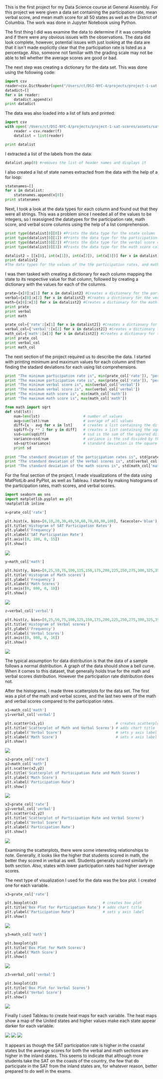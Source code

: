 This is the first project for my Data Science course at General Assembly. For this project we were given a data set containing the participation rate, mean verbal score, and mean math score for all 50 states as well as the District of Columbia. The work was done in Jupyter Notebook using Python.

The first thing I did was examine the data to determine if it was complete and if there were any obvious issues with the observations. The data did look complete, however, potential issues with just looking at the data are that it isn't made explicitly clear that the participation rate is listed as a percentage. Also, someone not familiar with the grading scale may not be able to tell whether the average scores are good or bad.

The next step was creating a dictionary for the data set. This was done using the following code:

```python
import csv
reader=csv.DictReader(open("/Users/ct/DSI-NYC-4/projects/project-1-sat-scores/assets/sat_scores.csv"))
datadict=[]
for x in reader:
    datadict.append(x)
print datadict
```

The data was also loaded into a list of lists and printed:

```python
import csv
with open('/Users/ct/DSI-NYC-4/projects/project-1-sat-scores/assets/sat_scores.csv', 'r') as f:
    reader = csv.reader(f)
    datalist = list(reader)
```

```python
print datalist
```

I extracted a list of the labels from the data:

```python
datalist.pop(0) #removes the list of header names and displays it
```

I also created a list of state names extracted from the data with the help of a for loop:

```python
statenames=[]
for x in datalist:
    statenames.append(x[0])
print statenames
```

Next, I took a look at the data types for each column and found out that they were all strings. This was a problem since I needed all of the values to be integers, so I reassigned the datatypes for the participation rate, math score, and verbal score columns using the help of a list comprehension.

```python
print type(datalist[0][0]) #Prints the data type for the state column
print type(datalist[0][1]) #Prints the data type for the participation rate column
print type(datalist[0][2]) #Prints the data type for the verbal score column
print type(datalist[0][3]) #Prints the data type for the math score column
```

```python
datalist2 = [[x[0], int(x[1]), int(x[2]), int(x[3])] for x in datalist]
print datalist2
#The data types for the values of the the participation rates, and math and verbal scores were reassigned to integers
```

I was then tasked with creating a dictionary for each column mapping the state to its respective value for that column, followed by creating a dictionary with the values for each of the columns.

```python
prate={x[0]:x[1] for x in datalist2} #Creates a dictionary for the participation rates of each state
verbal={x[0]:x[2] for x in datalist2} #Creates a dictionary for the verbal scores for each state
math={x[0]:x[3] for x in datalist2} #Creates a dictionary for the math scores for each state
print prate
print verbal
print math
```

```python
prate_col={'rate':[x[1] for x in datalist2]} #Creates a dictionary for the participation rate values
verbal_col={'verbal':[x[2] for x in datalist2]} #Creates a dictionary for the verbal score values
math_col={'math':[x[3] for x in datalist2]} #Creates a dictionary for the math score values
print prate_col
print verbal_col
print math_col
```

The next section of the project required us to describe the data. I started with printing minimum and maximum values for each column and then finding the stadard deviations for each using list comprehensions.

```python
print "The minimum participation rate is", min(prate_col['rate']), "percent"
print "The maximum participation rate is", max(prate_col['rate']), "percent"
print "The minimum verbal score is", min(verbal_col['verbal'])
print "The maximum verbal score is", max(verbal_col['verbal'])
print "The minimum math score is", min(math_col['math'])
print "The maximum math score is", max(math_col['math'])
```

```python
from math import sqrt
def std(lst):
    num=len(lst)                    # number of values
    avg=sum(lst)/num                # average of all values
    diff=[x - avg for x in lst]     # creates a list containing the difference from the mean for each value
    sqdiff=[y ** 2 for y in diff]   # creates a list containing the squared difference for each value
    ssd=sum(sqdiff)                 # ssd is the sum of the squared differences
    variance=ssd/num                # variance is the ssd divided by the number of values
    sd=sqrt(variance)               # standard deviation is the square root of the variance
    print sd
    
print "The standard deviation of the participation rates is", std(prate_col['rate'])
print "The standard deviation of the verbal scores is", std(verbal_col['verbal'])
print "The standard deviation of the math scores is", std(math_col['math'])
```

For the final section of the project, I made visualizations of the data using MatPlotLib and PyPlot, as well as Tableau. I started by making histograms of the participation rates, math scores, and verbal scores.

```python
import seaborn as sns
import matplotlib.pyplot as plt
%matplotlib inline

x=prate_col['rate']

plt.hist(x, bins=[0,10,20,30,40,50,60,70,80,90,100], facecolor='blue') # creates the histogram
plt.title('Histogram of SAT Participation Rates')                      # adds the chart title
plt.ylabel('Frequency')                                                # adds y axis label
plt.xlabel('SAT Participation Rate')                                   # adds x axis label
plt.axis([0, 100, 0, 15])                                              # sets the scales for the x and y axes
plt.show()
```

<img src="https://github.com/crtogonon/crtogonon.github.io/blob/master/images/histrate.png?raw=true">

```python
y=math_col['math']

plt.hist(y, bins=[0,25,50,75,100,125,150,175,200,225,250,275,300,325,350,375,400,425,450,475,500,525,550,575,600,625,650,675,700,725,750,775,800], facecolor='green')
plt.title('Histogram of Math scores')
plt.ylabel('Frequency')
plt.xlabel('Math Scores')
plt.axis([0, 800, 0, 18])
plt.show()
```

<img src="https://github.com/crtogonon/crtogonon.github.io/blob/master/images/histmath.png?raw=true">

```python
z=verbal_col['verbal']

plt.hist(z, bins=[0,25,50,75,100,125,150,175,200,225,250,275,300,325,350,375,400,425,450,475,500,525,550,575,600,625,650,675,700,725,750,775,800], facecolor='red')
plt.title('Histogram of Verbal scores')
plt.ylabel('Frequency')
plt.xlabel('Verbal Scores')
plt.axis([0, 800, 0, 16])
plt.show()
```

<img src="https://github.com/crtogonon/crtogonon.github.io/blob/master/images/histverbal.png?raw=true">

The typical assumption for data distribution is that the data of a sample follows a normal distribution. A graph of the data should show a bell curve. When it comes to this dataset, that generally holds true for the math and verbal scores distribution. However the participation rate distribution does not.

After the histograms, I made three scatterplots for the data set. The first was a plot of the math and verbal scores, and the last two were of the math and verbal scores compared to the participation rates.

```python
x1=math_col['math']
y1=verbal_col['verbal']

plt.scatter(x1,y1)                                 # creates scatterplot
plt.title('Scatterplot of Math and Verbal Scores') # adds chart title
plt.ylabel('Verbal Score')                         # sets y axis label
plt.xlabel('Math Score')                           # sets x axis label
plt.show()
```

<img src="https://github.com/crtogonon/crtogonon.github.io/blob/master/images/scatscores.png?raw=true">

```python
x2=prate_col['rate']
y2=math_col['math']
plt.scatter(x2,y2)
plt.title('Scatterplot of Participation Rate and Math Scores')
plt.ylabel('Math Score')
plt.xlabel('Participation Rate')
plt.show()
```

<img src="https://github.com/crtogonon/crtogonon.github.io/blob/master/images/scatmath.png?raw=true">

```python
x2=prate_col['rate']
y2=verbal_col['verbal']
plt.scatter(x2,y2)
plt.title('Scatterplot of Participation Rate and Verbal Scores')
plt.ylabel('Verbal Score')
plt.xlabel('Participation Rate')
plt.show()
```

<img src="https://github.com/crtogonon/crtogonon.github.io/blob/master/images/scatverbal.png?raw=true">

Examining the scatterplots, there were some interesting relationships to note. Generally, it looks like the higher that students scored in math, the better they scored in verbal as well. Students generally scored similarly in both section. Also, states with lower participation rates had higher average scores.

The next type of visualization I used for the data was the box plot. I created one for each variable.

```python
x3=prate_col['rate']

plt.boxplot(x3)                              # creates box plot
plt.title('Box Plot for Participation Rate') # adds chart title
plt.ylabel('Participation Rate')             # sets y axis label
plt.show()
```

<img src="https://github.com/crtogonon/crtogonon.github.io/blob/master/images/boxrate.png?raw=true">

```python
y3=math_col['math']

plt.boxplot(y3)
plt.title('Box Plot for Math Scores')
plt.ylabel('Math Score')
plt.show()
```

<img src="https://github.com/crtogonon/crtogonon.github.io/blob/master/images/boxmath.png?raw=true">

```python
z3=verbal_col['verbal']

plt.boxplot(z3)
plt.title('Box Plot for Verbal Scores')
plt.ylabel('Verbal Score')
plt.show()
```

<img src="https://github.com/crtogonon/crtogonon.github.io/blob/master/images/boxverbal.png?raw=true">

Finally I used Tableau to create heat maps for each variable. The heat maps show a map of the United states and higher values make each state appear darker for each variable.

<img src="https://github.com/crtogonon/crtogonon.github.io/blob/master/images/rateheatmap.png?raw=true">

<img src="https://github.com/crtogonon/crtogonon.github.io/blob/master/images/mathheatmap.png?raw=true">

<img src="https://github.com/crtogonon/crtogonon.github.io/blob/master/images/verbalheatmap.png?raw=true">

It appears as though the SAT participation rate is higher in the coastal states but the average scores for both the verbal and math sections are higher in the inland states. This seems to indicate that although more students take the SAT on the coasts of the country, the few that do participate in the SAT from the inland states are, for whatever reason, better prepared to do well in the exams.